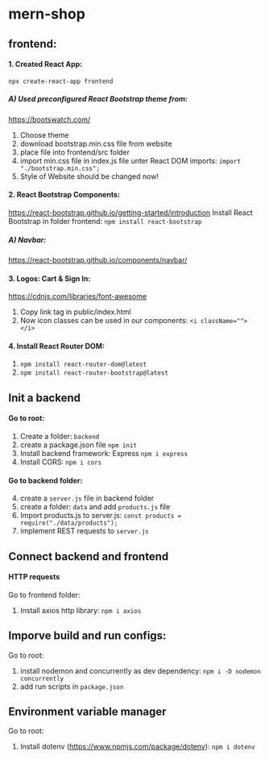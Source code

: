 # mern-shop

## frontend:

#### 1. Created React App:

`npx create-react-app frontend `

##### A) Used preconfigured React Bootstrap theme from:

https://bootswatch.com/

1. Choose theme
2. download bootstrap.min.css file from website
3. place file into frontend/src folder
4. import min.css file in index.js file unter React DOM imports: `import "./bootstrap.min.css";`
5. Style of Website should be changed now!

#### 2. React Bootstrap Components:

https://react-bootstrap.github.io/getting-started/introduction
Install React Bootstrap in folder frontend:
`npm install react-bootstrap`

##### A) Navbar:

https://react-bootstrap.github.io/components/navbar/

#### 3. Logos: Cart & Sign In:

https://cdnjs.com/libraries/font-awesome

1. Copy link tag in public/index.html
2. Now icon classes can be used in our components: `<i className=""> </i>`

#### 4. Install React Router DOM:

1. `npm install react-router-dom@latest`
2. `npm install react-router-bootstrap@latest`

## Init a backend

#### Go to root:

1. Create a folder: `backend`
2. create a package.json file `npm init`
3. Install backend framework: Express `npm i express`
4. Install CORS: `npm i cors`

#### Go to backend folder:

4. create a `server.js` file in backend folder
5. create a folder: `data` and add `products.js` file
6. Import products.js to server.js: `const products = require("./data/products");`
7. implement REST requests to `server.js`

## Connect backend and frontend

#### HTTP requests

Go to frontend folder:

1. Install axios http library: `npm i axios`

## Imporve build and run configs:

Go to root:

1. install nodemon and concurrently as dev dependency: `npm i -D nodemon concurrently`
2. add run scripts in `package.json`

## Environment variable manager

Go to root:

1. Install dotenv (https://www.npmjs.com/package/dotenv): `npm i dotenv`

